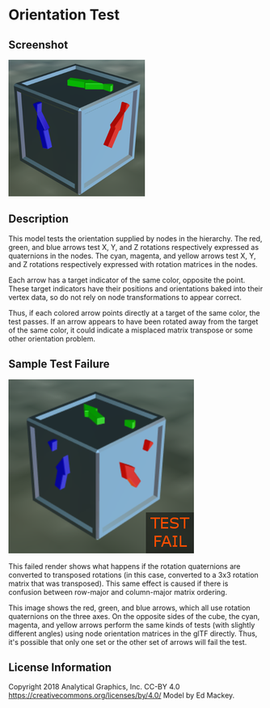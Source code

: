 # Orientation Test

## Screenshot

![screenshot](screenshot/screenshot.png)

## Description

This model tests the orientation supplied by nodes in the hierarchy.  The red, green, and blue arrows test X, Y, and Z rotations respectively expressed as quaternions in the nodes.  The cyan, magenta, and yellow arrows test X, Y, and Z rotations respectively expressed with rotation matrices in the nodes.

Each arrow has a target indicator of the same color, opposite the point.  These target indicators have their positions and orientations baked into their vertex data, so do not rely on node transformations to appear correct.

Thus, if each colored arrow points directly at a target of the same color, the test passes.  If an arrow appears to have been rotated away from the target of the same color, it could indicate a misplaced matrix transpose or some other orientation problem.

## Sample Test Failure

![Sample Test Failure](screenshot/OrientationTestFail.png)

This failed render shows what happens if the rotation quaternions are converted to transposed rotations (in this case, converted to a 3x3 rotation matrix that was transposed).  This same effect is caused if there is confusion between row-major and column-major matrix ordering.

This image shows the red, green, and blue arrows, which all use rotation quaternions on the three axes.  On the opposite sides of the cube, the cyan, magenta, and yellow arrows perform the same kinds of tests (with slightly different angles) using node orientation matrices in the glTF directly.  Thus, it's possible that only one set or the other set of arrows will fail the test.

## License Information

Copyright 2018 Analytical Graphics, Inc.
CC-BY 4.0 https://creativecommons.org/licenses/by/4.0/
Model by Ed Mackey.
